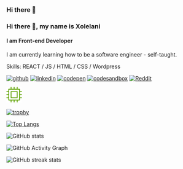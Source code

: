 ### Hi there 👋

### Hi there 👋, my name is Xolelani
#### I am Front-end Developer
I am currently learning how to be a software engineer - self-taught.

Skills: REACT / JS / HTML / CSS / Wordpress



[<img src='https://cdn.jsdelivr.net/npm/simple-icons@3.0.1/icons/github.svg' alt='github' height='40'>](https://github.com/https://github.com/XODesigns)  [<img src='https://cdn.jsdelivr.net/npm/simple-icons@3.0.1/icons/linkedin.svg' alt='linkedin' height='40'>](https://www.linkedin.com/in/https://www.linkedin.com/in/xolelanim//)  [<img src='https://cdn.jsdelivr.net/npm/simple-icons@3.0.1/icons/codepen.svg' alt='codepen' height='40'>](https://codepen.io/https://codepen.io/xolelani)  [<img src='https://cdn.jsdelivr.net/npm/simple-icons@3.0.1/icons/codesandbox.svg' alt='codesandbox' height='40'>](https://codesandbox.io/u/https://codesandbox.io/u/XODesigns)  [<img src='https://cdn.jsdelivr.net/npm/simple-icons@3.0.1/icons/reddit.svg' alt='Reddit' height='40'>](https://www.reddit.com/user/https://www.reddit.com/user/FormalyKnown)  

<a href='https://docs.github.com/en/developers'><img src='https://raw.githubusercontent.com/acervenky/animated-github-badges/master/assets/devbadge.gif' width='40' height='40'></a> 

[![trophy](https://github-profile-trophy.vercel.app/?username=https://github.com/XODesigns)](https://github.com/ryo-ma/github-profile-trophy)

[![Top Langs](https://github-readme-stats.vercel.app/api/top-langs/?username=https://github.com/XODesigns)](https://github.com/anuraghazra/github-readme-stats)

![GitHub stats](https://github-readme-stats.vercel.app/api?username=https://github.com/XODesigns&show_icons=true)  

![GitHub Activity Graph](https://activity-graph.herokuapp.com/graph?username=https://github.com/XODesigns)  

![GitHub streak stats](https://streak-stats.demolab.com/?user=https://github.com/XODesigns)  

